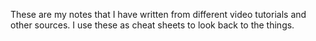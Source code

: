 These are my notes that I have written from different video tutorials and other sources. I use these as cheat sheets to look back to the things.

